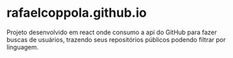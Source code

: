 # rafaelcoppola.github.io
Projeto desenvolvido em react onde consumo a api do GitHub para fazer buscas de usuários, trazendo seus repositórios públicos podendo filtrar por linguagem.   
